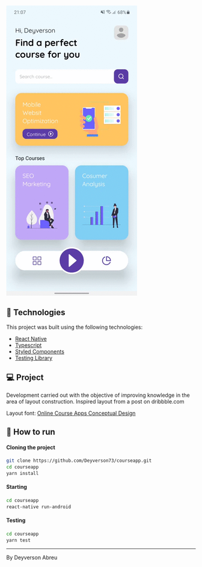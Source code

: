 <img alt="CourseApp" src="assets/images/result.gif" />

## :rocket: Technologies

This project was built using the following technologies:

- [React Native](https://facebook.github.io/react-native/)
- [Typescript](https://www.typescriptlang.org/)
- [Styled Components](https://styled-components.com/)
- [Testing Library](https://testing-library.com/)

## 💻 Project

Development carried out with the objective of improving knowledge in the area of ​​layout construction.
Inspired layout from a post on dribbble.com

Layout font: [Online Course Apps Conceptual Design](https://dribbble.com/shots/14589943-Online-Course)

## 🔖 How to run

#### Cloning the project

```sh
git clone https://github.com/Deyverson73/courseapp.git
cd courseapp
yarn install
```

#### Starting

```sh
cd courseapp
react-native run-android
```

#### Testing

```sh
cd courseapp
yarn test
```

---

By Deyverson Abreu
